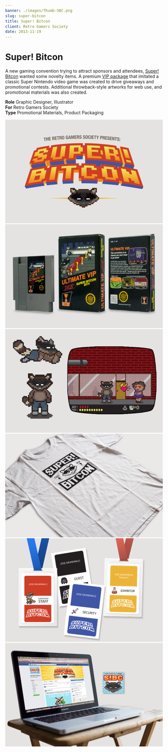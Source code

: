 ```yaml
---
banner: ./images/Thumb-SBC.png
slug: super-bitcon
title: Super! Bitcon
client: Retro Gamers Society
date: 2013-11-19
---
```


# Super! Bitcon

A new gaming convention trying to attract sponsors and attendees,
[Super! Bitcon](https://superbitcon.com/) wanted some novelty items. A premium [VIP package](http://retrogamersociety.com/super-bitcon-vip-packs-unveiled/) that imitated a classic Super Nintendo video game was created to drive giveaways and promotional contests. Additional throwback-style artworks for web use, and promotional materials was also created.

**Role** Graphic Designer, Illustrator  
**For** Retro Gamers Society  
**Type** Promotional Materials, Product Packaging

![](./images/Pieces-SBC-01.png "Convention event logo")  
![](./images/Pieces-SBC-02.png "VIP supporter's ticket included SNES game with custom art")
![](./images/Pieces-SBC-04_Draw.png "Original pixel art for packaging")  
![](./images/Pieces-SBC-03.png "One-color apparel print")  
![](./images/Pieces-SBC-05.png "Event badges")  
![](./images/Pieces-SBC-06.png "Social media graphics")
